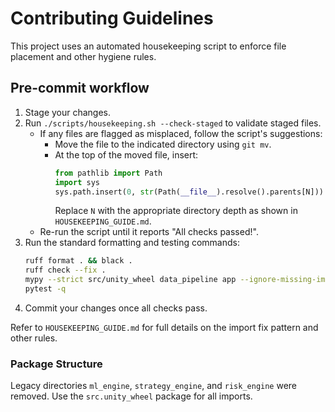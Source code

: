 # Contributing Guidelines

This project uses an automated housekeeping script to enforce file placement and other hygiene rules.

## Pre-commit workflow

1. Stage your changes.
2. Run `./scripts/housekeeping.sh --check-staged` to validate staged files.
   - If any files are flagged as misplaced, follow the script's suggestions:
     - Move the file to the indicated directory using `git mv`.
     - At the top of the moved file, insert:
       ```python
       from pathlib import Path
       import sys
       sys.path.insert(0, str(Path(__file__).resolve().parents[N]))
       ```
       Replace `N` with the appropriate directory depth as shown in `HOUSEKEEPING_GUIDE.md`.
   - Re-run the script until it reports "All checks passed!".
3. Run the standard formatting and testing commands:
   ```bash
   ruff format . && black .
   ruff check --fix .
   mypy --strict src/unity_wheel data_pipeline app --ignore-missing-imports
   pytest -q
   ```
4. Commit your changes once all checks pass.

Refer to `HOUSEKEEPING_GUIDE.md` for full details on the import fix pattern and other rules.

### Package Structure
Legacy directories `ml_engine`, `strategy_engine`, and `risk_engine` were removed.
Use the `src.unity_wheel` package for all imports.
